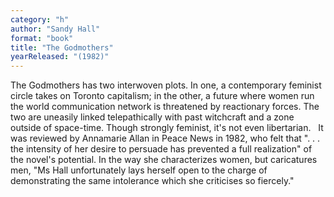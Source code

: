 ```yaml
---
category: "h"
author: "Sandy Hall"
format: "book"
title: "The Godmothers"
yearReleased: "(1982)"
---
```

The Godmothers has two interwoven plots. In one, a contemporary feminist circle takes on Toronto capitalism; in the other, a future where women run the world communication network is threatened by reactionary forces. The two are uneasily linked telepathically with past witchcraft and a zone outside of space-time. Though strongly feminist, it's not even libertarian.
 
It was reviewed by Annamarie Allan in Peace News in 1982, who felt that ". . . the intensity of her desire to persuade has prevented a full realization" of the novel's potential. In the way she characterizes women, but caricatures men, "Ms Hall unfortunately lays herself open to the charge of demonstrating the same intolerance which she criticises so fiercely."
 